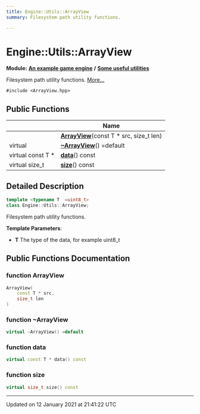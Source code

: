 ```yaml
---
title: Engine::Utils::ArrayView
summary: Filesystem path utility functions.  

---
```


# Engine::Utils::ArrayView


**Module:** **[An example game engine](/Modules/group__Engine.md)** **/** **[Some useful utilities](/Modules/group__Utils.md)**

Filesystem path utility functions.  [More...](#detailed-description)


`#include <ArrayView.hpp>`















## Public Functions

|                | Name           |
| -------------- | -------------- |
|  | **[ArrayView](/Classes/classEngine_1_1Utils_1_1ArrayView.md#function-arrayview)**(const T * src, size_t len)  |
| virtual  | **[~ArrayView](/Classes/classEngine_1_1Utils_1_1ArrayView.md#function-~arrayview)**() =default  |
| virtual const T * | **[data](/Classes/classEngine_1_1Utils_1_1ArrayView.md#function-data)**() const  |
| virtual size_t | **[size](/Classes/classEngine_1_1Utils_1_1ArrayView.md#function-size)**() const  |











## Detailed Description

```cpp
template <typename T  =uint8_t>
class Engine::Utils::ArrayView;
```

Filesystem path utility functions. 




**Template Parameters**: 

  * **T** The type of the data, for example uint8_t 


































## Public Functions Documentation

### function ArrayView

```cpp
ArrayView(
    const T * src,
    size_t len
)
```





























### function ~ArrayView

```cpp
virtual ~ArrayView() =default
```





























### function data

```cpp
virtual const T * data() const
```





























### function size

```cpp
virtual size_t size() const
```





































-------------------------------

Updated on 12 January 2021 at 21:41:22 UTC